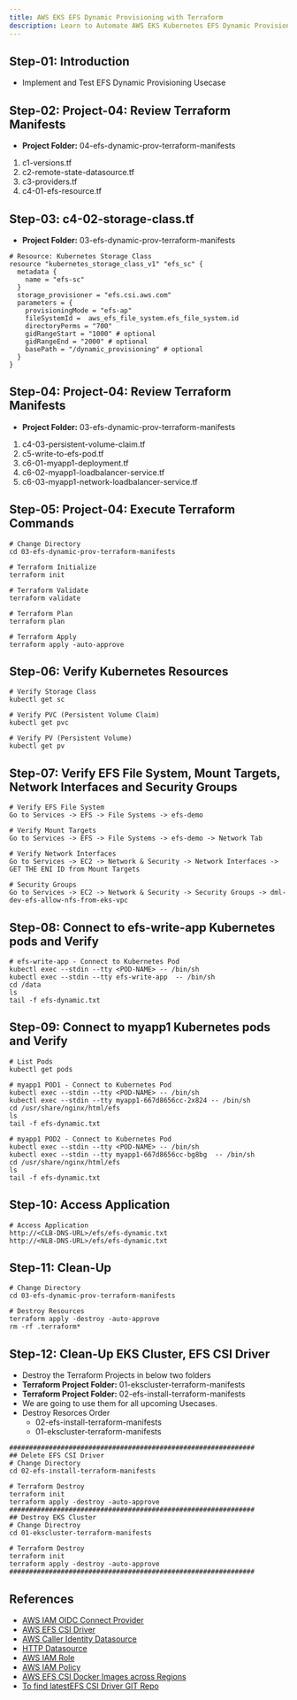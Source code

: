 ```yaml
---
title: AWS EKS EFS Dynamic Provisioning with Terraform
description: Learn to Automate AWS EKS Kubernetes EFS Dynamic Provisioning with Terraform
---
```


## Step-01: Introduction
- Implement and Test EFS Dynamic Provisioning Usecase

## Step-02: Project-04: Review Terraform Manifests
- **Project Folder:** 04-efs-dynamic-prov-terraform-manifests
1. c1-versions.tf
2. c2-remote-state-datasource.tf
3. c3-providers.tf
4. c4-01-efs-resource.tf

## Step-03: c4-02-storage-class.tf
- **Project Folder:** 03-efs-dynamic-prov-terraform-manifests
```t
# Resource: Kubernetes Storage Class
resource "kubernetes_storage_class_v1" "efs_sc" {  
  metadata {
    name = "efs-sc"
  }
  storage_provisioner = "efs.csi.aws.com"  
  parameters = {
    provisioningMode = "efs-ap"
    fileSystemId =  aws_efs_file_system.efs_file_system.id 
    directoryPerms = "700"
    gidRangeStart = "1000" # optional
    gidRangeEnd = "2000" # optional
    basePath = "/dynamic_provisioning" # optional
  }
}
```

## Step-04: Project-04: Review Terraform Manifests
- **Project Folder:** 03-efs-dynamic-prov-terraform-manifests
1. c4-03-persistent-volume-claim.tf
2. c5-write-to-efs-pod.tf
3. c6-01-myapp1-deployment.tf
4. c6-02-myapp1-loadbalancer-service.tf
5. c6-03-myapp1-network-loadbalancer-service.tf


## Step-05: Project-04: Execute Terraform Commands
```t
# Change Directory 
cd 03-efs-dynamic-prov-terraform-manifests

# Terraform Initialize
terraform init

# Terraform Validate
terraform validate

# Terraform Plan
terraform plan

# Terraform Apply
terraform apply -auto-approve
```

## Step-06: Verify Kubernetes Resources
```t
# Verify Storage Class
kubectl get sc

# Verify PVC (Persistent Volume Claim)
kubectl get pvc

# Verify PV (Persistent Volume)
kubectl get pv
```

## Step-07: Verify EFS File System, Mount Targets, Network Interfaces and Security Groups
```t
# Verify EFS File System
Go to Services -> EFS -> File Systems -> efs-demo

# Verify Mount Targets
Go to Services -> EFS -> File Systems -> efs-demo -> Network Tab

# Verify Network Interfaces
Go to Services -> EC2 -> Network & Security -> Network Interfaces -> GET THE ENI ID from Mount Targets

# Security Groups
Go to Services -> EC2 -> Network & Security -> Security Groups -> dml-dev-efs-allow-nfs-from-eks-vpc
```

## Step-08: Connect to efs-write-app Kubernetes pods and Verify 
```t
# efs-write-app - Connect to Kubernetes Pod
kubectl exec --stdin --tty <POD-NAME> -- /bin/sh
kubectl exec --stdin --tty efs-write-app  -- /bin/sh
cd /data
ls
tail -f efs-dynamic.txt
```

## Step-09: Connect to myapp1 Kubernetes pods and Verify 
```t
# List Pods
kubectl get pods 

# myapp1 POD1 - Connect to Kubernetes Pod
kubectl exec --stdin --tty <POD-NAME> -- /bin/sh
kubectl exec --stdin --tty myapp1-667d8656cc-2x824 -- /bin/sh
cd /usr/share/nginx/html/efs
ls
tail -f efs-dynamic.txt

# myapp1 POD2 - Connect to Kubernetes Pod
kubectl exec --stdin --tty <POD-NAME> -- /bin/sh
kubectl exec --stdin --tty myapp1-667d8656cc-bg8bg  -- /bin/sh
cd /usr/share/nginx/html/efs
ls
tail -f efs-dynamic.txt
```

## Step-10: Access Application
```t
# Access Application
http://<CLB-DNS-URL>/efs/efs-dynamic.txt
http://<NLB-DNS-URL>/efs/efs-dynamic.txt
```

## Step-11: Clean-Up
```t
# Change Directory
cd 03-efs-dynamic-prov-terraform-manifests

# Destroy Resources
terraform apply -destroy -auto-approve
rm -rf .terraform*
```


## Step-12: Clean-Up EKS Cluster, EFS CSI Driver
- Destroy the Terraform Projects in below two folders
- **Terraform Project Folder:** 01-ekscluster-terraform-manifests
- **Terraform Project Folder:** 02-efs-install-terraform-manifests
- We are going to use them for all upcoming Usecases.
- Destroy Resorces Order
  - 02-efs-install-terraform-manifests
  - 01-ekscluster-terraform-manifests
```t
##############################################################
## Delete EFS CSI Driver
# Change Directory
cd 02-efs-install-terraform-manifests

# Terraform Destroy
terraform init
terraform apply -destroy -auto-approve
##############################################################
## Destroy EKS Cluster
# Change Directroy
cd 01-ekscluster-terraform-manifests

# Terraform Destroy
terraform init
terraform apply -destroy -auto-approve
##############################################################
```


## References
- [AWS IAM OIDC Connect Provider](https://docs.aws.amazon.com/eks/latest/userguide/getting-started-console.html)
- [AWS EFS CSI Driver](https://docs.aws.amazon.com/eks/latest/userguide/efs-csi.html)
- [AWS Caller Identity Datasource](https://registry.terraform.io/providers/hashicorp/aws/latest/docs/data-sources/caller_identity)
- [HTTP Datasource](https://registry.terraform.io/providers/hashicorp/http/latest/docs/data-sources/http)
- [AWS IAM Role](https://registry.terraform.io/providers/hashicorp/aws/latest/docs/resources/iam_role)
- [AWS IAM Policy](https://registry.terraform.io/providers/hashicorp/aws/latest/docs/resources/iam_policy)
- [AWS EFS CSI Docker Images across Regions](https://docs.aws.amazon.com/eks/latest/userguide/add-ons-images.html)
- [To find latestEFS CSI Driver GIT Repo](https://github.com/kubernetes-sigs/aws-efs-csi-driver/)

